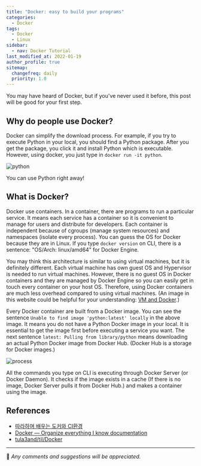 ```yaml
---
title: "Docker: easy to build your programs"
categories:
  - Docker
tags:
  - Docker
  - Linux
sidebar:
  - nav: Docker Tutorial
last_modified_at: 2022-01-19
author_profile: true
sitemap:
  changefreq: daily
  priority: 1.0
---
```


You may have heard of Docker, but if you've never used it before,
this post will be good for your first step.

## Why do people use Docker?

Docker can simplify the download process.
For example, if you try to execute Python in your local, you should find a Python package.
After you get the package, you click it and install Python which is executable.
However, using docker, you just type in `docker run -it python`.

![python](https://user-images.githubusercontent.com/62553200/149787793-fb2fdbbd-dca4-41a8-98c1-361bcf55c607.png)

You can use Python right away!

## What is Docker?

Docker use containers.
In a container, there are programs to run a particular service.
It means each service has a container
so it is convenient to manage for users and distribute for developers.
Each container is independent because of cgroups (manage system resources)
and namespaces (isolate every process).
You can guess the OS for Docker because they are in Linux.
If you type `docker version` on CLI, there is a sentence: "OS/Arch: linux/amd64" for Docker Engine.

You may think this architecture is similar to using virtual machines,
but it is definitely different.
Each virtual machine has own guest OS and Hypervisor is needed to run virtual machines.
However, there is no guest OS in Docker containers and they are managed by Docker Engine
so you can easily get in touch every container on your host OS.
Therefore, using Docker containers are much less overhead compared to using virtual machines.
(An image in this website could be helpful for your understanding:
[VM and Docker](https://oi.readthedocs.io/en/latest/packages/docker.html).)

Every Docker container are built from a Docker image.
You can see the sentence `Unable to find image 'python:latest' locally` in the above image.
It means you do not have a Python Docker image in your local.
It is essential to get the image first before executing a service you want.
The next sentence `latest: Pulling from library/python`
means downloading an actual Python Docker image from Docker Hub.
(Docker Hub is a storage for Docker images.)

![process](https://user-images.githubusercontent.com/62553200/149787801-c362c856-ac13-4147-896d-feae33d8b524.jpeg)

All the commands you type on CLI is executing through Docker Server (or Docker Daemon).
It checks if the image exists in a cache (If there is no image, Docker Server pulls it from Docker Hub.)
and makes a container using the image.

## References

- [따라하며 배우는 도커와 CI환경](https://www.inflearn.com/course/%EB%94%B0%EB%9D%BC%ED%95%98%EB%A9%B0-%EB%B0%B0%EC%9A%B0%EB%8A%94-%EB%8F%84%EC%BB%A4-ci)
- [Docker — Organize everything I know documentation](https://oi.readthedocs.io/en/latest/packages/docker.html)
- [tula3and/til/Docker](https://github.com/tula3and/til/blob/master/System%20Programming/Docker.md)

---

💬 _Any comments and suggestions will be appreciated._

